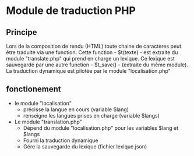 # Module de traduction PHP

## Principe

Lors de la composition de rendu (HTML) toute chaine de caractères peut être traduite via une function.
Cette function - $t(texte) - est extraite du module "translate.php" qui prend en charge un lexique.
Ce lexique est sauvegardé par une autre function - $t_save() - (extraite du même module).
La traduction dynamique est pilotée par le module "localisation.php"

## fonctionement

- le module "localisation"
  - précisse la langue en cours (variable $lang)
  - renseigne les langues prises en charge (variable $langs)
- Le module "translation.php"
  - Dépend du module "localisation.php" pour les variables $lang et $langs
  - Fourni la traduction dynamique
  - Gére la sauvegarde du lexique (fichier lexique.json)
